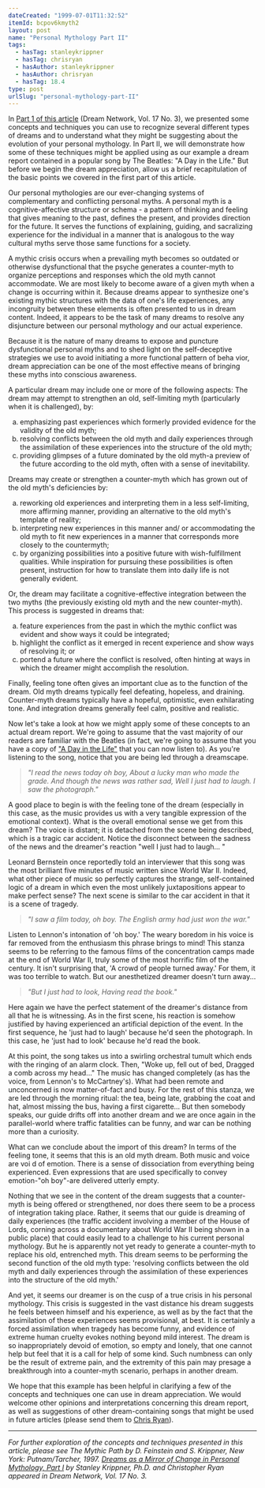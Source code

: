 ```yaml
---
dateCreated: "1999-07-01T11:32:52"
itemId: bcpov6kmyth2
layout: post
name: "Personal Mythology Part II"
tags:
  - hasTag: stanleykrippner
  - hasTag: chrisryan
  - hasAuthor: stanleykrippner
  - hasAuthor: chrisryan
  - hasTag: 18.4
type: post
urlSlug: "personal-mythology-part-II"
---
```


In [Part 1 of this article](../bcpov6kmyth1) (Dream Network, Vol. 17 No. 3), we presented some concepts and techniques you can use to recognize several different types of dreams and to understand what they might be suggesting about the evolution of your personal mythology. In Part II, we will demonstrate how some of these techniques might be applied using as our example a dream report contained in a popular song by The Beatles: "A Day in the Life." But before we begin the dream appreciation, allow us a brief recapitulation of the basic points we covered in the first part of this article. 

Our personal mythologies are our ever-changing systems of complementary and conflicting personal myths. A personal myth is a cognitive-affective structure or schema - a pattern of thinking and feeling that gives meaning to the past, defines the present, and provides direction for the future. It serves the functions of explaining, guiding, and sacralizing experience for the individual in a manner that is analogous to the way cultural myths serve those same functions for a society. 

A mythic crisis occurs when a prevailing myth becomes so outdated or otherwise dysfunctional that the psyche generates a counter-myth to organize perceptions and responses which the old myth cannot accommodate. We are most likely to become aware of a given myth when a change is occurring within it. Because dreams appear to synthesize one's existing mythic structures with the data of one's life experiences, any incongruity between these elements is often presented to us in dream content. Indeed, it appears to be the task of many dreams to resolve any disjuncture between our personal mythology and our actual experience. 

Because it is the nature of many dreams to expose and puncture dysfunctional personal myths and to shed light on the self-deceptive strategies we use to avoid initiating a more functional pattern of beha vior, dream appreciation can be one of the most effective means of bringing these myths into conscious awareness.

A particular dream may include one or more of the following aspects: The dream may attempt to strengthen an old, self-limiting myth (particularly when it is challenged), by: 
<ol type="a">
<li>emphasizing past experiences which formerly provided evidence for the validity of the old myth;</li> 
<li>resolving conflicts between the old myth and daily experiences through the assimilation of these experiences into the structure of the old myth;</li>  
<li>providing glimpses of a future dominated by the old myth-a preview of the future according to the old myth, often with a sense of inevitability.
</li> 
</ol>

Dreams may create or strengthen a counter-myth which has grown out of the old myth's deficiencies by:
<ol type="a">
<li>reworking old experiences and interpreting them in a less self-limiting, more affirming manner, providing an alternative to the old myth's template of reality;</li>  
<li>interpreting new experiences in this manner and/ or accommodating the old myth to fit new experiences in a manner that corresponds more closely to the countermyth;</li>  
<li>by organizing possibilities into a positive future with wish-fulfillment qualities. While inspiration for pursuing these possibilities is often present, instruction for how to translate them into daily life is not generally evident.</li>
</ol>

Or, the dream may facilitate a cognitive-effective integration between the two myths (the previously existing old myth and the new counter-myth). This process is suggested in dreams that:
<ol type="a">
<li>feature experiences from the past in which the mythic conflict was evident and show ways it could be integrated;</li> 
<li>highlight the conflict as it emerged in recent experience and show ways of resolving it; or</li>  
<li>portend a future where the conflict is resolved, often hinting at ways in which the dreamer might accomplish the resolution.</li>
</ol>

Finally, feeling tone often gives an important clue as to the function of the dream. Old myth dreams typically feel defeating, hopeless, and draining. Counter-myth dreams typically have a hopeful, optimistic, even exhilarating tone. And integration dreams generally feel calm, positive and realistic. 

Now let's take a look at how we might apply some of these concepts to an actual dream report. We're going to assume that the vast majority of our readers are familiar with the Beatles (in fact, we're going to assume that you have a copy of ["A Day in the Life"](https://www.youtube.com/watch?v=HtUH9z_Oey8) that you can now listen to). As you're listening to the song, notice that you are being led through a dreamscape. 

> *"I read the news today oh boy, About a lucky man who made the grade. And though the news was rather sad, Well I just had to laugh. I saw the photograph."*

A good place to begin is with the feeling tone of the dream (especially in this case, as the music provides us with a very tangible expression of the emotional context). What is the overall emotional sense we get from this dream? The voice is distant; it is detached from the scene being described, which is a tragic car accident. Notice the disconnect between the sadness of the news and the dreamer's reaction "well I just had to laugh... " 

Leonard Bernstein once reportedly told an interviewer that this song was the most brilliant five minutes of music written since World War II. Indeed, what other piece of music so perfectly captures the strange, self-contained logic of a dream in which even the most unlikely juxtapositions appear to make perfect sense? The next scene is similar to the car accident in that it is a scene of tragedy. 

> *"I saw a film today, oh boy. The English army had just won the war."*

Listen to Lennon's intonation of 'oh boy.' The weary boredom in his voice is far removed from the enthusiasm this phrase brings to mind! This stanza seems to be referring to the famous films of the concentration camps made at the end of World War II, truly some of the most horrific film of the century. It isn't surprising that, 'A crowd of people turned away.' For them, it was too terrible to watch. But our anesthetized dreamer doesn't turn away... 

> *"But I just had to look, Having read the book."* 

Here again we have the perfect statement of the dreamer's distance from all that he is witnessing. As in the first scene, his reaction is somehow justified by having experienced an artificial depiction of the event. In the first sequence, he 'just had to laugh' because he'd seen the photograph. In this case, he 'just had to look' because he'd read the book. 

At this point, the song takes us into a swirling orchestral tumult which ends with the ringing of an alarm clock. Then, "Woke up, fell out of bed, Dragged a comb across my head..." The music has changed completely (as has the voice, from Lennon's to McCartney's). What had been remote and unconcerned is now matter-of-fact and busy. For the rest of this stanza, we are led through the morning ritual: the tea, being late, grabbing the coat and hat, almost missing the bus, having a first cigarette... But then somebody speaks, our guide drifts off into another dream and we are once again in the parallel-world where traffic fatalities can be funny, and war can be nothing more than a curiosity. 

What can we conclude about the import of this dream? In terms of the feeling tone, it seems that this is an old myth dream. Both music and voice are voi d of emotion. There is a sense of dissociation from everything being experienced. Even expressions that are used specifically to convey emotion-"oh boy"-are delivered utterly empty. 

Nothing that we see in the content of the dream suggests that a counter-myth is being offered or strengthened, nor does there seem to be a process of integration taking place. Rather, it seems that our guide is dreaming of daily experiences (the traffic accident involving a member of the House of Lords, corning across a documentary about World War II being shown in a public place) that could easily lead to a challenge to his current personal mythology. But he is apparently not yet ready to generate a counter-myth to replace his old, entrenched myth. This dream seems to be performing the second function of the old myth type: 'resolving conflicts between the old myth and daily experiences through the assimilation of these experiences into the structure of the old myth.' 

And yet, it seems our dreamer is on the cusp of a true crisis in his personal mythology. This crisis is suggested in the vast distance his dream suggests he feels between himself and his experience, as well as by the fact that the assimilation of these experiences seems provisional, at best. It is certainly a forced assimilation when tragedy has become funny, and evidence of extreme human cruelty evokes nothing beyond mild interest. The dream is so inappropriately devoid of emotion, so empty and lonely, that one cannot help but feel that it is a call for help of some kind. Such numbness can only be the result of extreme pain, and the extremity of this pain may presage a breakthrough into a counter-myth scenario, perhaps in another dream. 

We hope that this example has been helpful in clarifying a few of the concepts and techniques one can use in dream appreciation. We would welcome other opinions and interpretations concerning this dream report, as well as suggestions of other dream-containing songs that might be used in future articles (please send them to [Chris Ryan](../@chrisryan)).

<hr>

*For further exploration of the concepts and techniques presented in this article, please see The Mythic Path by D. Feinstein and S. Krippner, New York: Putnam/Tarcher, 1997. [Dreams as a Mirror of Change in Personal Mythology, Part I](../bcpov6kmyth1) by Stanley Krippner, Ph.D. and Christopher Ryan appeared in Dream Network, Vol. 17 No. 3.*
 
